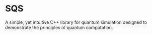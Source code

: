 # SQS

A simple, yet intuitive C++ library for quantum simulation designed to demonstrate the principles of quantum computation.